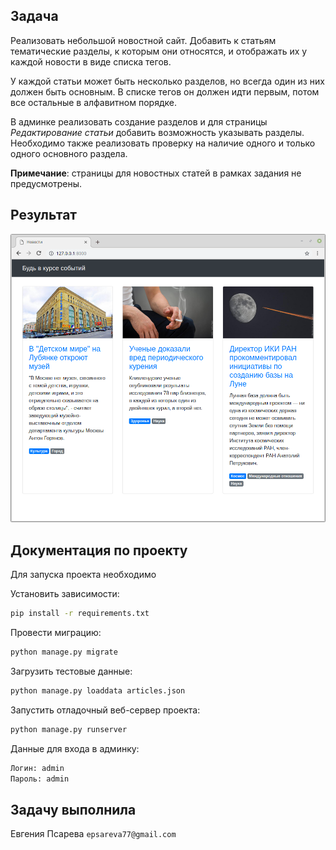 ## Задача

Реализовать небольшой новостной сайт. Добавить к статьям  тематические разделы, к которым они относятся, и отображать их у каждой новости в виде списка тегов.

У каждой статьи может быть несколько разделов, но всегда один из них должен быть основным.
В списке тегов он должен идти первым, потом все остальные в алфавитном порядке.

В админке реализовать создание разделов и для страницы _Редактирование статьи_ добавить возможность указывать разделы.
Необходимо также реализовать проверку на наличие одного и только одного основного раздела.

**Примечание**: страницы для новостных статей в рамках задания не предусмотрены. 


## Результат
![Вывод тегов разделов](./res/with_tags.png)

## Документация по проекту

Для запуска проекта необходимо

Установить зависимости:

```bash
pip install -r requirements.txt
```

Провести миграцию:

```bash
python manage.py migrate
```

Загрузить тестовые данные:

```bash
python manage.py loaddata articles.json
```

Запустить отладочный веб-сервер проекта:

```bash
python manage.py runserver
```

Данные для входа в админку:
```bash
Логин: admin
Пароль: admin
```


## Задачу выполнила
Евгения Псарева `epsareva77@gmail.com`
